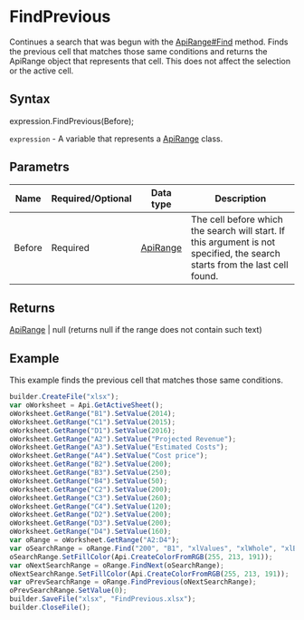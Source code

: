 # FindPrevious

Continues a search that was begun with the [ApiRange#Find](./Find.md) method. Finds the previous cell that matches those same conditions and returns the ApiRange object that represents that cell. This does not affect the selection or the active cell.

## Syntax

expression.FindPrevious(Before);

`expression` - A variable that represents a [ApiRange](../ApiRange.md) class.

## Parametrs

| **Name** | **Required/Optional** | **Data type** | **Description** |
| ------------- | ------------- | ------------- | ------------- |
| Before | Required | [ApiRange](../ApiRange.md) | The cell before which the search will start. If this argument is not specified, the search starts from the last cell found. |

## Returns

[ApiRange](../ApiRange.md) &#124; null (returns null if the range does not contain such text)

## Example

This example finds the previous cell that matches those same conditions.

```javascript
builder.CreateFile("xlsx");
var oWorksheet = Api.GetActiveSheet();
oWorksheet.GetRange("B1").SetValue(2014);
oWorksheet.GetRange("C1").SetValue(2015);
oWorksheet.GetRange("D1").SetValue(2016);
oWorksheet.GetRange("A2").SetValue("Projected Revenue");
oWorksheet.GetRange("A3").SetValue("Estimated Costs");
oWorksheet.GetRange("A4").SetValue("Cost price");
oWorksheet.GetRange("B2").SetValue(200);
oWorksheet.GetRange("B3").SetValue(250);
oWorksheet.GetRange("B4").SetValue(50);
oWorksheet.GetRange("C2").SetValue(200);
oWorksheet.GetRange("C3").SetValue(260);
oWorksheet.GetRange("C4").SetValue(120);
oWorksheet.GetRange("D2").SetValue(200);
oWorksheet.GetRange("D3").SetValue(200);
oWorksheet.GetRange("D4").SetValue(160);
var oRange = oWorksheet.GetRange("A2:D4");
var oSearchRange = oRange.Find("200", "B1", "xlValues", "xlWhole", "xlByColumns", "xlNext", true);
oSearchRange.SetFillColor(Api.CreateColorFromRGB(255, 213, 191));
var oNextSearchRange = oRange.FindNext(oSearchRange);
oNextSearchRange.SetFillColor(Api.CreateColorFromRGB(255, 213, 191));
var oPrevSearchRange = oRange.FindPrevious(oNextSearchRange);
oPrevSearchRange.SetValue(0);
builder.SaveFile("xlsx", "FindPrevious.xlsx");
builder.CloseFile();
```